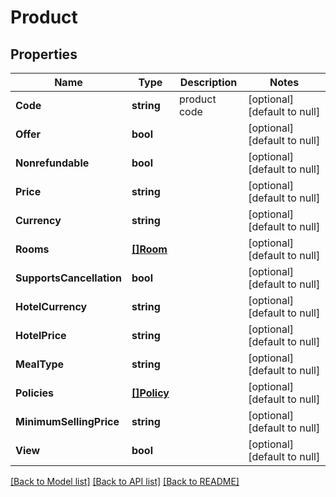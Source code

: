 # Product

## Properties
Name | Type | Description | Notes
------------ | ------------- | ------------- | -------------
**Code** | **string** | product code | [optional] [default to null]
**Offer** | **bool** |  | [optional] [default to null]
**Nonrefundable** | **bool** |  | [optional] [default to null]
**Price** | **string** |  | [optional] [default to null]
**Currency** | **string** |  | [optional] [default to null]
**Rooms** | [**[]Room**](Room.md) |  | [optional] [default to null]
**SupportsCancellation** | **bool** |  | [optional] [default to null]
**HotelCurrency** | **string** |  | [optional] [default to null]
**HotelPrice** | **string** |  | [optional] [default to null]
**MealType** | **string** |  | [optional] [default to null]
**Policies** | [**[]Policy**](Policy.md) |  | [optional] [default to null]
**MinimumSellingPrice** | **string** |  | [optional] [default to null]
**View** | **bool** |  | [optional] [default to null]

[[Back to Model list]](../README.md#documentation-for-models) [[Back to API list]](../README.md#documentation-for-api-endpoints) [[Back to README]](../README.md)


